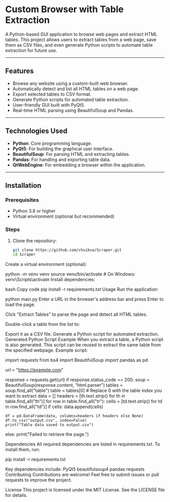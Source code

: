 # Custom Browser with Table Extraction

A Python-based GUI application to browse web pages and extract HTML tables. This project allows users to extract tables from a web page, save them as CSV files, and even generate Python scripts to automate table extraction for future use.

---

## Features

- Browse any website using a custom-built web browser.
- Automatically detect and list all HTML tables on a web page.
- Export selected tables to CSV format.
- Generate Python scripts for automated table extraction.
- User-friendly GUI built with PyQt5.
- Real-time HTML parsing using BeautifulSoup and Pandas.

---

## Technologies Used

- **Python**: Core programming language.
- **PyQt5**: For building the graphical user interface.
- **BeautifulSoup**: For parsing HTML and extracting tables.
- **Pandas**: For handling and exporting table data.
- **QtWebEngine**: For embedding a browser within the application.

---

## Installation

### Prerequisites
- Python 3.8 or higher
- Virtual environment (optional but recommended)

### Steps
1. Clone the repository:
   ```bash
   git clone https://github.com/chxikva/Scraper.git
   cd Scraper
Create a virtual environment (optional):

python -m venv venv
source venv/bin/activate  # On Windows: venv\Scripts\activate
Install dependencies:

bash
Copy code
pip install -r requirements.txt
Usage
Run the application:

python main.py
Enter a URL in the browser's address bar and press Enter to load the page.

Click "Extract Tables" to parse the page and detect all HTML tables.

Double-click a table from the list to:

Export it as a CSV file.
Generate a Python script for automated extraction.
Generated Python Script Example
When you extract a table, a Python script is also generated. This script can be reused to extract the same table from the specified webpage. Example script:

import requests
from bs4 import BeautifulSoup
import pandas as pd

url = "https://example.com"

response = requests.get(url)
if response.status_code == 200:
    soup = BeautifulSoup(response.content, "html.parser")
    tables = soup.find_all("table")
    table = tables[0]  # Replace 0 with the table index you want to extract
    data = []
    headers = [th.text.strip() for th in table.find_all("th")]
    for row in table.find_all("tr"):
        cells = [td.text.strip() for td in row.find_all("td")]
        if cells:
            data.append(cells)

    df = pd.DataFrame(data, columns=headers if headers else None)
    df.to_csv("output.csv", index=False)
    print("Table data saved to output.csv")
else:
    print("Failed to retrieve the page.")

Dependencies
All required dependencies are listed in requirements.txt. To install them, run:

pip install -r requirements.txt

Key dependencies include:
PyQt5
beautifulsoup4
pandas
requests
Contributing
Contributions are welcome! Feel free to submit issues or pull requests to improve the project.

License
This project is licensed under the MIT License. See the LICENSE file for details.
